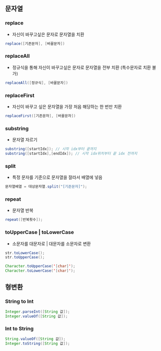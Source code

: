 ## 문자열
### replace
- 자신이 바꾸고싶은 문자로 문자열을 치환
```java
replace([기존문자], [바꿀문자])
```
### replaceAll
- 정규식을 통해 자신이 바꾸고싶은 문자로 문자열을 전부 치환 (특수문자로 치환 불가)
```java
replaceAll([정규식], [바꿀문자])
```
### replaceFirst
- 자신이 바꾸고 싶은 문자열을 가장 처음 해당하는 한 번만 치환
```java
replaceFirst([기존문자], [바꿀문자])
```
### substring
- 문자열 자르기
```java
substring([startIdx]); // 시작 idx부터 끝까지
substring([startIdx],[endIdx]); // 시작 idx위치부터 끝 idx 전까지
```
### split
- 특정 문자를 기준으로 문자열을 잘라서 배열에 넣음
```java
문자열배열 = 대상문자열.split("[기준문자]");
```
### repeat
- 문자열 반복
```java
repeat([반복횟수]);
```
### toUpperCase | toLowerCase
- 소문자를 대문자로 | 대문자를 소문자로 변환
```java
str.toLowerCase();
str.toUpperCase();

Character.toUpperCase('[char]');
Character.toLowerCase('[char]');
```

## 형변환
### String to Int
```java
Integer.parseInt([String 값]);
Integer.valueOf([String 값]);
```
### Int to String
```java
String.valueOf([String 값]);
Integer.toString([String 값]);
```
